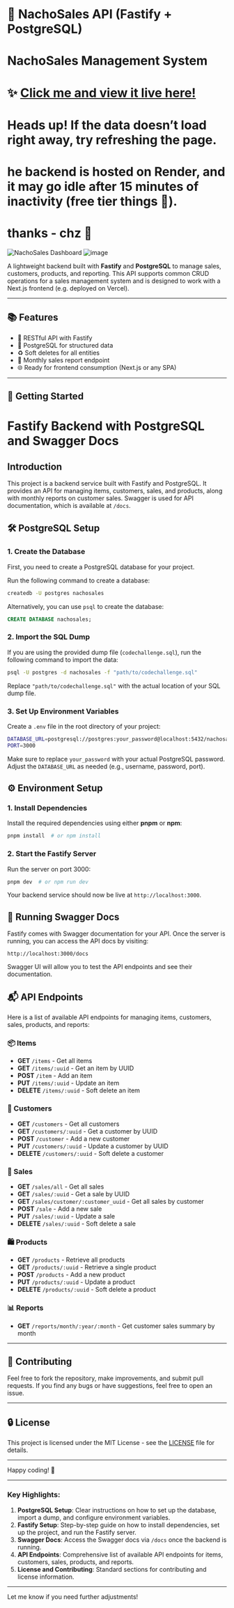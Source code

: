 # 🧾 NachoSales API (Fastify + PostgreSQL)
# NachoSales Management System

# ✨ **[Click me and view it live here!](https://nacho-management-sys.vercel.app/dashboard)** 

# Heads up! If the data doesn’t load right away, try refreshing the page.  
# he backend is hosted on **Render**, and it may go idle after 15 minutes of inactivity (free tier things 💸).
# thanks - chz 🧀 
![NachoSales Dashboard](https://github.com/user-attachments/assets/0486f3b5-c675-436b-b0b4-c327c1fde273)
![image](https://github.com/user-attachments/assets/ee8d5cf5-fe9c-4440-a7ec-ca283094496f)

A lightweight backend built with **Fastify** and **PostgreSQL** to manage sales, customers, products, and reporting. This API supports common CRUD operations for a sales management system and is designed to work with a Next.js frontend (e.g. deployed on Vercel).

---

## 📚 Features

- 🔁 RESTful API with Fastify
- 🧠 PostgreSQL for structured data
- ♻️ Soft deletes for all entities
- 📆 Monthly sales report endpoint
- 🌐 Ready for frontend consumption (Next.js or any SPA)

---

## 🚀 Getting Started

# Fastify Backend with PostgreSQL and Swagger Docs

## Introduction

This project is a backend service built with Fastify and PostgreSQL. It provides an API for managing items, customers, sales, and products, along with monthly reports on customer sales. Swagger is used for API documentation, which is available at `/docs`.

## 🛠️ PostgreSQL Setup

### 1. Create the Database

First, you need to create a PostgreSQL database for your project.

Run the following command to create a database:

```bash
createdb -U postgres nachosales
```

Alternatively, you can use `psql` to create the database:

```sql
CREATE DATABASE nachosales;
```

### 2. Import the SQL Dump

If you are using the provided dump file (`codechallenge.sql`), run the following command to import the data:

```bash
psql -U postgres -d nachosales -f "path/to/codechallenge.sql"
```

Replace `"path/to/codechallenge.sql"` with the actual location of your SQL dump file.

### 3. Set Up Environment Variables

Create a `.env` file in the root directory of your project:

```bash
DATABASE_URL=postgresql://postgres:your_password@localhost:5432/nachosales
PORT=3000
```

Make sure to replace `your_password` with your actual PostgreSQL password. Adjust the `DATABASE_URL` as needed (e.g., username, password, port).

## ⚙️ Environment Setup

### 1. Install Dependencies

Install the required dependencies using either **pnpm** or **npm**:

```bash
pnpm install  # or npm install
```

### 2. Start the Fastify Server

Run the server on port 3000:

```bash
pnpm dev  # or npm run dev
```

Your backend service should now be live at `http://localhost:3000`.

## 📡 Running Swagger Docs

Fastify comes with Swagger documentation for your API. Once the server is running, you can access the API docs by visiting:

```
http://localhost:3000/docs
```

Swagger UI will allow you to test the API endpoints and see their documentation.

## 📬 API Endpoints

Here is a list of available API endpoints for managing items, customers, sales, products, and reports:

### 📦 Items

- **GET** `/items` - Get all items
- **GET** `/items/:uuid` - Get an item by UUID
- **POST** `/item` - Add an item
- **PUT** `/items/:uuid` - Update an item
- **DELETE** `/items/:uuid` - Soft delete an item

### 👤 Customers

- **GET** `/customers` - Get all customers
- **GET** `/customers/:uuid` - Get a customer by UUID
- **POST** `/customer` - Add a new customer
- **PUT** `/customers/:uuid` - Update a customer by UUID
- **DELETE** `/customers/:uuid` - Soft delete a customer

### 🧾 Sales

- **GET** `/sales/all` - Get all sales
- **GET** `/sales/:uuid` - Get a sale by UUID
- **GET** `/sales/customer/:customer_uuid` - Get all sales by customer
- **POST** `/sale` - Add a new sale
- **PUT** `/sales/:uuid` - Update a sale
- **DELETE** `/sales/:uuid` - Soft delete a sale

### 🛍️ Products

- **GET** `/products` - Retrieve all products
- **GET** `/products/:uuid` - Retrieve a single product
- **POST** `/products` - Add a new product
- **PUT** `/products/:uuid` - Update a product
- **DELETE** `/products/:uuid` - Soft delete a product

### 📊 Reports

- **GET** `/reports/month/:year/:month` - Get customer sales summary by month

---

## 🤝 Contributing

Feel free to fork the repository, make improvements, and submit pull requests. If you find any bugs or have suggestions, feel free to open an issue.

---

## 🔒 License

This project is licensed under the MIT License - see the [LICENSE](LICENSE) file for details.

---

Happy coding! 🚀


---

### Key Highlights:

1. **PostgreSQL Setup**: Clear instructions on how to set up the database, import a dump, and configure environment variables.
2. **Fastify Setup**: Step-by-step guide on how to install dependencies, set up the project, and run the Fastify server.
3. **Swagger Docs**: Access the Swagger docs via `/docs` once the backend is running.
4. **API Endpoints**: Comprehensive list of available API endpoints for items, customers, sales, products, and reports.
5. **License and Contributing**: Standard sections for contributing and license information.

---

Let me know if you need further adjustments!
